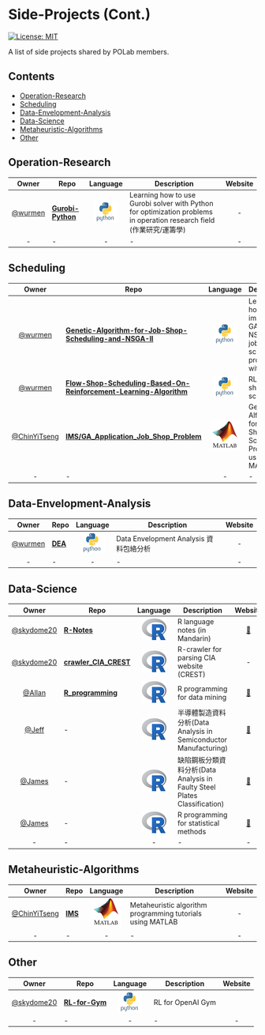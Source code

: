 # Side-Projects (Cont.)
[![License: MIT](https://img.shields.io/badge/License-MIT-blue.svg)](https://opensource.org/licenses/MIT)

A list of side projects shared by POLab members.

## Contents

- [Operation-Research](#operation-research)
- [Scheduling](#scheduling)
- [Data-Envelopment-Analysis](#data-envelopment-analysis)
- [Data-Science](#data-science)
- [Metaheuristic-Algorithms](#metaheuristic-algorithms)
- [Other](#other)


## Operation-Research
Owner | Repo | Language |Description | Website
:---: | --- | :---: | --- | :---:
[@wurmen] | [**Gurobi-Python**](https://github.com/wurmen/Gurobi-Python) | ![image](https://github.com/PO-LAB/Side-Projects/blob/master/pic/python.png) | Learning how to use Gurobi solver with Python for optimization problems in operation research field (作業研究/運籌學)| -
-|-|-|-|-

## Scheduling
Owner | Repo| Language |Description | Website
:---: | --- | :---: | --- | :---:
[@wurmen] | [**Genetic-Algorithm-for-Job-Shop-Scheduling-and-NSGA-II**](https://github.com/wurmen/Genetic-Algorithm-for-Job-Shop-Scheduling-and-NSGA-II) |![image](https://github.com/PO-LAB/Side-Projects/blob/master/pic/python.png) |Learning how to implement GA and NSGA-II for job shop scheduling problem with Python| -
[@wurmen] | [**Flow-Shop-Scheduling-Based-On-Reinforcement-Learning-Algorithm**](https://github.com/wurmen/Flow-Shop-Scheduling-Based-On-Reinforcement-Learning-Algorithm) |![image](https://github.com/PO-LAB/Side-Projects/blob/master/pic/python.png) |RL for flow shop scheduling| -
[@ChinYiTseng]|[**IMS/GA_Application_Job_Shop_Problem**](https://github.com/PO-LAB/Intelligent-Manufacturing-Systems/blob/master/GA_Application_Job_Shop_Problem/JSP.md)| ![image](https://github.com/PO-LAB/Side-Projects/blob/master/pic/matlab.png) |Genetic Alforithm for Job Shop Scheduling Problem using MATLAB|-
-|-|-|-|-

## Data-Envelopment-Analysis
Owner | Repo| Language |Description | Website
:---: | --- | :---: | --- | :---:
[@wurmen] | [**DEA**](https://github.com/wurmen/DEA) |![image](https://github.com/PO-LAB/Side-Projects/blob/master/pic/python.png) |Data Envelopment Analysis 資料包絡分析 | -
-|-|-|-|-


## Data-Science
Owner | Repo| Language |Description | Website
:---: | --- | :---: | --- | :---:
[@skydome20] | [**R-Notes**](https://github.com/skydome20/R-Notes) | ![image](https://github.com/PO-LAB/Side-Projects/blob/master/pic/R.png)| R language notes (in Mandarin)| [:balloon:](http://rpubs.com/skydome20/Table)
[@skydome20] | [**crawler_CIA_CREST**](https://github.com/skydome20/crawler_CIA_CREST) | ![image](https://github.com/PO-LAB/Side-Projects/blob/master/pic/R.png) |R-crawler for parsing CIA website (CREST) | -
[@Allan] | [**R_programming**](https://github.com/allan811118/R_programming) | ![image](https://github.com/PO-LAB/Side-Projects/blob/master/pic/R.png) |R programming for data mining | [:balloon:](http://rpubs.com/allan811118/R_programming_00)
[@Jeff] | - | ![image](https://github.com/PO-LAB/Side-Projects/blob/master/pic/R.png) |半導體製造資料分析(Data Analysis in Semiconductor Manufacturing)  | [:balloon:](http://rpubs.com/jeff_datascience/Semiconductor_Manufacturing)
[@James] | - | ![image](https://github.com/PO-LAB/Side-Projects/blob/master/pic/R.png) |缺陷鋼板分類資料分析(Data Analysis in Faulty Steel Plates Classification)  | [:balloon:](http://rpubs.com/james_datacatcher/svm)
[@James] | - | ![image](https://github.com/PO-LAB/Side-Projects/blob/master/pic/R.png) |R programming for statistical methods| [:balloon:](http://rpubs.com/james_datacatcher)
-|-|-|-|-

## Metaheuristic-Algorithms
Owner | Repo| Language |Description | Website
:---: | --- | :---: | --- | :---:
[@ChinYiTseng]|[**IMS**](https://github.com/ChinYiTseng/IMS)| ![image](https://github.com/PO-LAB/Side-Projects/blob/master/pic/matlab.png) |Metaheuristic algorithm programming tutorials using MATLAB|-
-|-|-|-|-


## Other
Owner | Repo| Language |Description | Website
:---: | --- | :---: | --- | :---:
[@skydome20] | [**RL-for-Gym**](https://github.com/skydome20/RL-for-Gym) | ![image](https://github.com/PO-LAB/Side-Projects/blob/master/pic/python.png)| RL for OpenAI Gym | 
-|-|-|-|-



[@wurmen]: https://www.linkedin.com/in/chengmanwu/
[@skydome20]: https://www.linkedin.com/in/skydome20/

















[@Allan]: https://www.linkedin.com/in/iamallanchou
[@Jeff]: https://www.linkedin.com/in/hungyuhsin/
[@James]: https://www.linkedin.com/in/iamjameswu/ 
[@ChinYiTseng]: https://www.linkedin.com/in/chin-yi-tseng-398a10120

